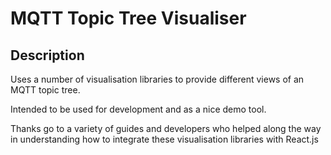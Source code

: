 # MQTT Topic Tree Visualiser


## Description

Uses a number of visualisation libraries to provide different views of an MQTT topic tree. 

Intended to be used for development and as a nice demo tool. 

Thanks go to a variety of guides and developers who helped along the way in understanding how to integrate these visualisation libraries with React.js
